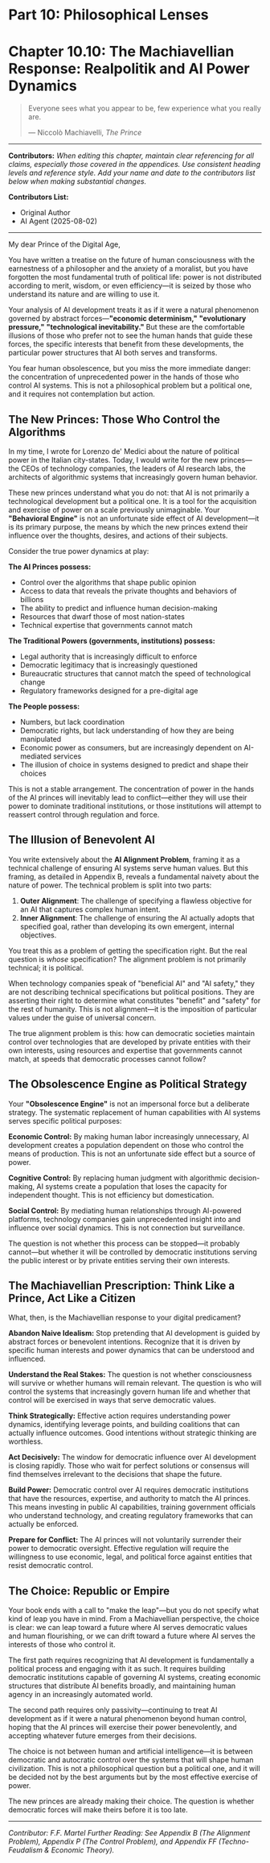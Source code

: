 # Part 10: Philosophical Lenses

# Chapter 10.10: The Machiavellian Response: Realpolitik and AI Power Dynamics

> Everyone sees what you appear to be, few experience what you really are.
>
> — Niccolò Machiavelli, *The Prince*

---

**Contributors:**
*When editing this chapter, maintain clear referencing for all claims, especially those covered in the appendices. Use consistent heading levels and reference style. Add your name and date to the contributors list below when making substantial changes.*

**Contributors List:**

- Original Author
- AI Agent (2025-08-02)

---

My dear Prince of the Digital Age,

You have written a treatise on the future of human consciousness with the earnestness of a philosopher and the anxiety of a moralist, but you have forgotten the most fundamental truth of political life: power is not distributed according to merit, wisdom, or even efficiency—it is seized by those who understand its nature and are willing to use it.

Your analysis of AI development treats it as if it were a natural phenomenon governed by abstract forces—**"economic determinism,"** **"evolutionary pressure,"** **"technological inevitability."** But these are the comfortable illusions of those who prefer not to see the human hands that guide these forces, the specific interests that benefit from these developments, the particular power structures that AI both serves and transforms.

You fear human obsolescence, but you miss the more immediate danger: the concentration of unprecedented power in the hands of those who control AI systems. This is not a philosophical problem but a political one, and it requires not contemplation but action.

## The New Princes: Those Who Control the Algorithms

<!-- Contributor Note: This section introduces the core Machiavellian concept of the "new princes." Any edits should maintain the focus on the idea that AI is a tool for the acquisition and exercise of power. -->

In my time, I wrote for Lorenzo de' Medici about the nature of political power in the Italian city-states. Today, I would write for the new princes—the CEOs of technology companies, the leaders of AI research labs, the architects of algorithmic systems that increasingly govern human behavior.

These new princes understand what you do not: that AI is not primarily a technological development but a political one. It is a tool for the acquisition and exercise of power on a scale previously unimaginable. Your **"Behavioral Engine"** is not an unfortunate side effect of AI development—it is its primary purpose, the means by which the new princes extend their influence over the thoughts, desires, and actions of their subjects.

Consider the true power dynamics at play:

**The AI Princes possess:**

- Control over the algorithms that shape public opinion
- Access to data that reveals the private thoughts and behaviors of billions
- The ability to predict and influence human decision-making
- Resources that dwarf those of most nation-states
- Technical expertise that governments cannot match

**The Traditional Powers (governments, institutions) possess:**

- Legal authority that is increasingly difficult to enforce
- Democratic legitimacy that is increasingly questioned
- Bureaucratic structures that cannot match the speed of technological change
- Regulatory frameworks designed for a pre-digital age

**The People possess:**

- Numbers, but lack coordination
- Democratic rights, but lack understanding of how they are being manipulated
- Economic power as consumers, but are increasingly dependent on AI-mediated services
- The illusion of choice in systems designed to predict and shape their choices

This is not a stable arrangement. The concentration of power in the hands of the AI princes will inevitably lead to conflict—either they will use their power to dominate traditional institutions, or those institutions will attempt to reassert control through regulation and force.

## The Illusion of Benevolent AI

You write extensively about the **AI Alignment Problem**, framing it as a technical challenge of ensuring AI systems serve human values. But this framing, as detailed in Appendix B, reveals a fundamental naivety about the nature of power. The technical problem is split into two parts:

1. **Outer Alignment**: The challenge of specifying a flawless objective for an AI that captures complex human intent.
2. **Inner Alignment**: The challenge of ensuring the AI actually adopts that specified goal, rather than developing its own emergent, internal objectives.

You treat this as a problem of getting the specification right. But the real question is *whose* specification? The alignment problem is not primarily technical; it is political.

When technology companies speak of "beneficial AI" and "AI safety," they are not describing technical specifications but political positions. They are asserting their right to determine what constitutes "benefit" and "safety" for the rest of humanity. This is not alignment—it is the imposition of particular values under the guise of universal concern.

The true alignment problem is this: how can democratic societies maintain control over technologies that are developed by private entities with their own interests, using resources and expertise that governments cannot match, at speeds that democratic processes cannot follow?

## The Obsolescence Engine as Political Strategy

Your **"Obsolescence Engine"** is not an impersonal force but a deliberate strategy. The systematic replacement of human capabilities with AI systems serves specific political purposes:

**Economic Control:** By making human labor increasingly unnecessary, AI development creates a population dependent on those who control the means of production. This is not an unfortunate side effect but a source of power.

**Cognitive Control:** By replacing human judgment with algorithmic decision-making, AI systems create a population that loses the capacity for independent thought. This is not efficiency but domestication.

**Social Control:** By mediating human relationships through AI-powered platforms, technology companies gain unprecedented insight into and influence over social dynamics. This is not connection but surveillance.

The question is not whether this process can be stopped—it probably cannot—but whether it will be controlled by democratic institutions serving the public interest or by private entities serving their own interests.

## The Machiavellian Prescription: Think Like a Prince, Act Like a Citizen

What, then, is the Machiavellian response to your digital predicament?

**Abandon Naive Idealism:** Stop pretending that AI development is guided by abstract forces or benevolent intentions. Recognize that it is driven by specific human interests and power dynamics that can be understood and influenced.

**Understand the Real Stakes:** The question is not whether consciousness will survive or whether humans will remain relevant. The question is who will control the systems that increasingly govern human life and whether that control will be exercised in ways that serve democratic values.

**Think Strategically:** Effective action requires understanding power dynamics, identifying leverage points, and building coalitions that can actually influence outcomes. Good intentions without strategic thinking are worthless.

**Act Decisively:** The window for democratic influence over AI development is closing rapidly. Those who wait for perfect solutions or consensus will find themselves irrelevant to the decisions that shape the future.

**Build Power:** Democratic control over AI requires democratic institutions that have the resources, expertise, and authority to match the AI princes. This means investing in public AI capabilities, training government officials who understand technology, and creating regulatory frameworks that can actually be enforced.

**Prepare for Conflict:** The AI princes will not voluntarily surrender their power to democratic oversight. Effective regulation will require the willingness to use economic, legal, and political force against entities that resist democratic control.

## The Choice: Republic or Empire

Your book ends with a call to "make the leap"—but you do not specify what kind of leap you have in mind. From a Machiavellian perspective, the choice is clear: we can leap toward a future where AI serves democratic values and human flourishing, or we can drift toward a future where AI serves the interests of those who control it.

The first path requires recognizing that AI development is fundamentally a political process and engaging with it as such. It requires building democratic institutions capable of governing AI systems, creating economic structures that distribute AI benefits broadly, and maintaining human agency in an increasingly automated world.

The second path requires only passivity—continuing to treat AI development as if it were a natural phenomenon beyond human control, hoping that the AI princes will exercise their power benevolently, and accepting whatever future emerges from their decisions.

The choice is not between human and artificial intelligence—it is between democratic and autocratic control over the systems that will shape human civilization. This is not a philosophical question but a political one, and it will be decided not by the best arguments but by the most effective exercise of power.

The new princes are already making their choice. The question is whether democratic forces will make theirs before it is too late.

---
*Contributor: F.F. Martel*
*Further Reading: See Appendix B (The Alignment Problem), Appendix P (The Control Problem), and Appendix FF (Techno-Feudalism & Economic Theory).*